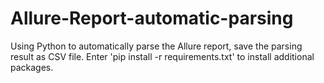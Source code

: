 # Allure-Report-automatic-parsing
Using Python to automatically parse the Allure report, save the parsing result as CSV file.
Enter 'pip install -r requirements.txt' to install additional packages.